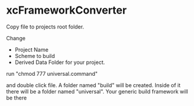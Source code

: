 # xcFrameworkConverter

Copy file to projects root folder.

Change 
- Project Name
- Scheme to build
- Derived Data Folder
for your project.

run "chmod 777 universal.command"

and double click file.
A folder named "build" will be created. 
Inside of it there will be a folder named "universal". Your generic build framework will be there


